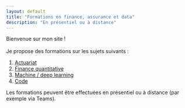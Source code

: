 ```yaml
---
layout: default
title: "Formations en finance, assurance et data"
description: "En présentiel ou à distance"
---
```


Bienvenue sur mon site ! 
<br>
<br>
Je propose des formations sur les sujets suivants :
<ol type="1">
  <li> <a href = "actuariat.html"> Actuariat </a> </li>
  <li> <a href = "finance_quantitative.html"> Finance quantitative </a> </li>
  <li> <a href = "machine_deep_learning.html"> Machine / deep learning </a> </li>
  <li> <a href = "code.html"> Code </a> </li>
</ol>

Les formations peuvent être effectuées en présentiel ou à distance (par exemple via Teams).
